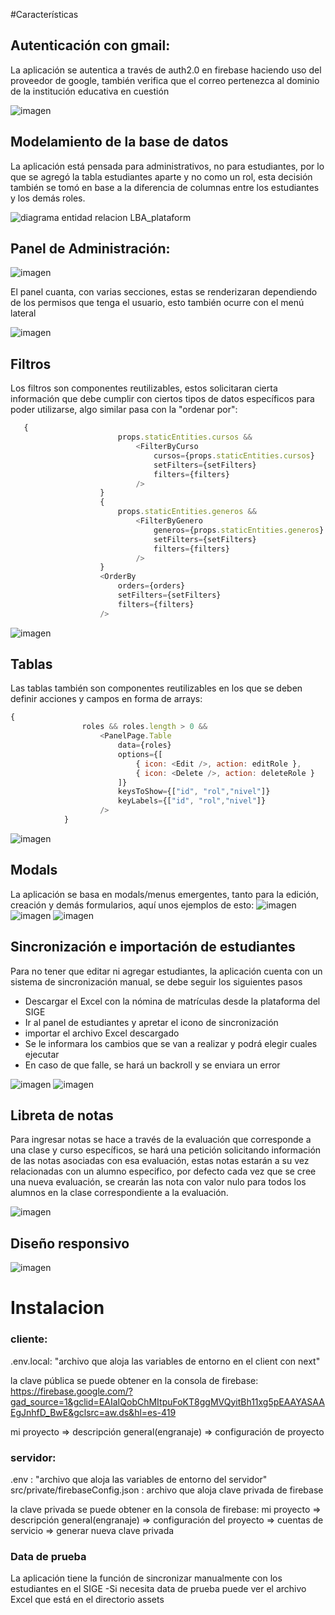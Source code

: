 #Características

## Autenticación con gmail:
La aplicación se autentica a través de auth2.0 en firebase haciendo uso del proveedor de google, también verifica que el correo pertenezca al dominio de la institución educativa en cuestión

![imagen](https://github.com/radras44/educational_administrator/assets/97988334/92ee5ef8-a093-4775-b779-8d7f45c69c04)

## Modelamiento de la base de datos

La aplicación está pensada para administrativos, no para estudiantes, por lo que se agregó la tabla estudiantes aparte y no como un rol, esta decisión también se tomó en base a la diferencia de columnas entre los estudiantes y los demás roles.

![diagrama entidad relacion LBA_plataform](https://github.com/radras44/educational_administrator/assets/97988334/cee2995c-6dd4-4750-9050-1962e40d9acd)

## Panel de Administración:

![imagen](https://github.com/radras44/educational_administrator/assets/97988334/7354ec9f-c892-4e93-b5df-b428326ad648)

El panel cuanta, con varias secciones, estas se renderizaran dependiendo de los permisos que tenga el usuario, esto también ocurre con el menú lateral

![imagen](https://github.com/radras44/educational_administrator/assets/97988334/e81ef54b-fdc0-4928-9f49-5b18f586b404)

## Filtros
Los filtros son componentes reutilizables, estos solicitaran cierta información que debe cumplir con ciertos tipos de datos específicos para poder utilizarse, algo similar pasa con la "ordenar por":

```javascript
   {
                        props.staticEntities.cursos &&
                            <FilterByCurso
                                cursos={props.staticEntities.cursos}
                                setFilters={setFilters}
                                filters={filters}
                            />
                    }
                    {
                        props.staticEntities.generos &&
                            <FilterByGenero
                                generos={props.staticEntities.generos}
                                setFilters={setFilters}
                                filters={filters}
                            />
                    }
                    <OrderBy
                        orders={orders}
                        setFilters={setFilters}
                        filters={filters}
                    />

```
![imagen](https://github.com/radras44/educational_administrator/assets/97988334/7d3607b7-5050-4f0d-be17-7319acf44c9b)

## Tablas
Las tablas también son componentes reutilizables en los que se deben definir acciones y campos en forma de arrays:
```javascript
{
                roles && roles.length > 0 &&
                    <PanelPage.Table
                        data={roles}
                        options={[
                            { icon: <Edit />, action: editRole },
                            { icon: <Delete />, action: deleteRole }
                        ]}
                        keysToShow={["id", "rol","nivel"]}
                        keyLabels={["id", "rol","nivel"]}
                    /> 
            }
```
![imagen](https://github.com/radras44/educational_administrator/assets/97988334/f4f90952-efc9-46ea-9633-09d89ff5603b)

## Modals
La aplicación se basa en modals/menus emergentes, tanto para la edición, creación y demás formularios, aquí unos ejemplos de esto:
![imagen](https://github.com/radras44/educational_administrator/assets/97988334/edebef91-ca49-4dff-a70f-8f7a3d9be711)
![imagen](https://github.com/radras44/educational_administrator/assets/97988334/4ac556f9-948a-4bac-ad71-d4011d7f533e)
![imagen](https://github.com/radras44/educational_administrator/assets/97988334/46f29926-01e9-4e43-a462-95bc5ad48f1d)


## Sincronización e importación de estudiantes
Para no tener que editar ni agregar estudiantes, la aplicación cuenta con un sistema de sincronización manual, se debe seguir los siguientes pasos

- Descargar el Excel con la nómina de matrículas desde la plataforma del SIGE
- Ir al panel de estudiantes y apretar el icono de sincronización
- importar el archivo Excel descargado 
- Se le informara los cambios que se van a realizar y podrá elegir cuales ejecutar
- En caso de que falle, se hará un backroll y se enviara un error

![imagen](https://github.com/radras44/educational_administrator/assets/97988334/b93033d0-a452-4aa8-8b3c-e281cbb99fb0)
![imagen](https://github.com/radras44/educational_administrator/assets/97988334/b6197807-e298-4f2e-a979-aefceaac7253)

## Libreta de notas

Para ingresar notas se hace a través de la evaluación que corresponde a una clase y curso específicos, se hará una petición solicitando información de las notas asociadas con esa evaluación, estas notas estarán a su vez relacionadas con un alumno especifico, por defecto cada vez que se cree una nueva evaluación, se crearán las nota con valor nulo para todos los alumnos en la clase correspondiente a la evaluación.

![imagen](https://github.com/radras44/educational_administrator/assets/97988334/e126fe73-6581-499e-807e-05c8cf1d9c88)


## Diseño responsivo

![imagen](https://github.com/radras44/educational_administrator/assets/97988334/d1c8bb78-4219-4246-b8f8-5a5217488602)


# Instalacion
### cliente:
.env.local: "archivo que aloja las variables de entorno en el client con next"

la clave pública se puede obtener en la consola de firebase: https://firebase.google.com/?gad_source=1&gclid=EAIaIQobChMItpuFoKT8ggMVQyitBh11xg5pEAAYASAAEgJnhfD_BwE&gclsrc=aw.ds&hl=es-419

mi proyecto => descripción general(engranaje) => configuración de proyecto


### servidor:
.env : "archivo que aloja las variables de entorno del servidor"
src/private/firebaseConfig.json : archivo que aloja clave privada de firebase

la clave privada se puede obtener en la consola de firebase:
mi proyecto => descripción general(engranaje) => configuración del proyecto => cuentas de servicio => generar nueva clave privada

### Data de prueba
La aplicación tiene la función de sincronizar manualmente con los estudiantes en el SIGE
-Si necesita data de prueba puede ver el archivo Excel que está en el directorio assets

